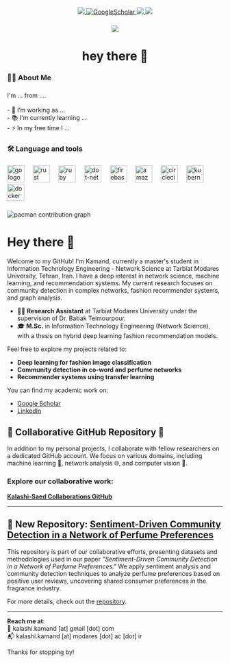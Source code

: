 <p align="center">
  
<br/>

<a href="https://www.linkedin.com/in/kamand-kalashi-0696b1199/" target="_blank">
    <img src="https://img.shields.io/badge/-Linkedin-blue?style=flat-square&logo=linkedin">
</a>  
<a href='https://scholar.google.com/citations?user=Rjiq7qUAAAAJ&hl=en' target="_blank">
    <img alt='GoogleScholar' src='https://img.shields.io/badge/Scholar-100000?style=flat&logo=GoogleScholar&logoColor=white&&color=0181FF'>
</a>
<a href="mailto:kalashi.kamand@gmail.com" target="_blank">
    <img src="https://img.shields.io/badge/Gmail-D14836?style=flat&logo=gmail&logoColor=white">
</a>
<a href="https://www.researchgate.net/profile/Kamand-Kalashi" target="_blank">
    <img src="https://img.shields.io/badge/ResearchGate-00CCBB?style=flat&logo=ResearchGate&logoColor=white">
</a>

<br/>

###

<div align="center">
  <img src="https://visitor-badge.laobi.icu/badge?page_id=Kamii114&"  />
</div>

###

<h1 align="center">hey there 👋</h1>

###

<h3 align="left">👩‍💻  About Me</h3>

###

<p align="left">I'm ... from ....<br><br>- 🔭 I’m working as ...<br>- 📚 I'm currently learning ...<br>- ⚡ In my free time I ...</p>

###

<h3 align="left">🛠 Language and tools</h3>

###

<div align="left">
  <img src="https://cdn.jsdelivr.net/gh/devicons/devicon/icons/go/go-original-wordmark.svg" height="40" alt="go logo"  />
  <img width="12" />
  <img src="https://cdn.jsdelivr.net/gh/devicons/devicon/icons/rust/rust-original.svg" height="40" alt="rust logo"  />
  <img width="12" />
  <img src="https://cdn.jsdelivr.net/gh/devicons/devicon/icons/ruby/ruby-plain-wordmark.svg" height="40" alt="ruby logo"  />
  <img width="12" />
  <img src="https://cdn.jsdelivr.net/gh/devicons/devicon/icons/dot-net/dot-net-plain-wordmark.svg" height="40" alt="dot-net logo"  />
  <img width="12" />
  <img src="https://cdn.jsdelivr.net/gh/devicons/devicon/icons/firebase/firebase-plain-wordmark.svg" height="40" alt="firebase logo"  />
  <img width="12" />
  <img src="https://cdn.jsdelivr.net/gh/devicons/devicon/icons/amazonwebservices/amazonwebservices-line-wordmark.svg" height="40" alt="amazonwebservices logo"  />
  <img width="12" />
  <img src="https://cdn.jsdelivr.net/gh/devicons/devicon/icons/circleci/circleci-plain.svg" height="40" alt="circleci logo"  />
  <img width="12" />
  <img src="https://cdn.jsdelivr.net/gh/devicons/devicon/icons/kubernetes/kubernetes-plain.svg" height="40" alt="kubernetes logo"  />
  <img width="12" />
  <img src="https://cdn.jsdelivr.net/gh/devicons/devicon/icons/docker/docker-plain-wordmark.svg" height="40" alt="docker logo"  />
</div>

###
<picture>
  <source media="(prefers-color-scheme: dark)" srcset="https://raw.githubusercontent.com/Kamii114/Kamii114/output/pacman-contribution-graph-dark.svg">
  <source media="(prefers-color-scheme: light)" srcset="https://raw.githubusercontent.com/Kamii114/Kamii114/output/pacman-contribution-graph.svg">
  <img alt="pacman contribution graph" src="https://raw.githubusercontent.com/Kamii114/Kamii114/output/pacman-contribution-graph.svg">
</picture>

###


# Hey there 👋

Welcome to my GitHub! I'm Kamand, currently a master's student in Information Technology Engineering - Network Science at Tarbiat Modares University, Tehran, Iran. I have a deep interest in network science, machine learning, and recommendation systems. My current research focuses on community detection in complex networks, fashion recommender systems, and graph analysis.

- 🧑‍🎓 **Research Assistant** at Tarbiat Modares University under the supervision of Dr. Babak Teimourpour.
- 🎓 **M.Sc.** in Information Technology Engineering (Network Science), with a thesis on hybrid deep learning fashion recommendation models.

Feel free to explore my projects related to:
- **Deep learning for fashion image classification**
- **Community detection in co-word and perfume networks**
- **Recommender systems using transfer learning**

You can find my academic work on:
- [Google Scholar](https://scholar.google.com/citations?user=Rjiq7qUAAAAJ&hl=en)
- [LinkedIn](https://www.linkedin.com/in/kamand-kalashi-0696b1199/)
## 🎉 Collaborative GitHub Repository 🎉

In addition to my personal projects, I collaborate with fellow researchers on a dedicated GitHub account. We focus on various domains, including machine learning 🤖, network analysis 🌐, and computer vision 👀.

### Explore our collaborative work:
[**Kalashi-Saed Collaborations GitHub**](https://github.com/Kalashi-Saed-Collaborations)

---

## 📂 New Repository: [Sentiment-Driven Community Detection in a Network of Perfume Preferences](https://github.com/Kalashi-Saed-Collaborations/SentimentDrivenCommunityDetection)

This repository is part of our collaborative efforts, presenting datasets and methodologies used in our paper *"Sentiment-Driven Community Detection in a Network of Perfume Preferences."* We apply sentiment analysis and community detection techniques to analyze perfume preferences based on positive user reviews, uncovering shared consumer preferences in the fragrance industry.

For more details, check out the [repository](https://github.com/Kalashi-Saed-Collaborations/SentimentDrivenCommunityDetection).

---

**Reach me at**:  
📧 kalashi.kamand [at] gmail [dot] com   
📬 kalashi.kamand [at] modares [dot] ac [dot] ir  

Thanks for stopping by!

